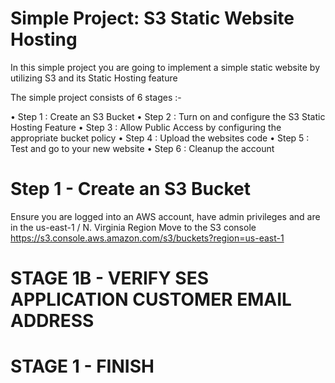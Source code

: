 # Simple Project: S3 Static Website Hosting

In this simple project you are going to implement a simple static website by utilizing S3 and its Static Hosting feature 

The simple project consists of 6 stages :-

• Step 1 : Create an S3 Bucket
• Step 2 : Turn on and configure the S3 Static Hosting Feature
• Step 3 : Allow Public Access by configuring the appropriate bucket policy
• Step 4 : Upload the websites code
• Step 5 : Test and go to your new website
• Step 6 : Cleanup the account


# Step 1 - Create an S3 Bucket
Ensure you are logged into an AWS account, have admin privileges and are in the us-east-1 / N. Virginia Region
Move to the S3 console https://s3.console.aws.amazon.com/s3/buckets?region=us-east-1


# STAGE 1B - VERIFY SES APPLICATION CUSTOMER EMAIL ADDRESS


# STAGE 1 - FINISH   


